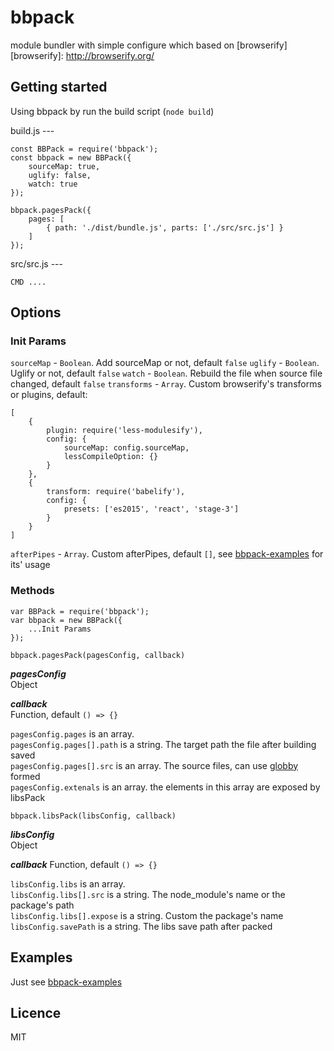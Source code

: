# bbpack
module bundler with simple configure which based on [browserify]
[browserify]: http://browserify.org/   

## Getting started  

Using bbpack by run the build script (`node build`)

build.js ---

```
const BBPack = require('bbpack');
const bbpack = new BBPack({
	sourceMap: true,
	uglify: false,
	watch: true
});

bbpack.pagesPack({
	pages: [
		{ path: './dist/bundle.js', parts: ['./src/src.js'] }
	]
});
```

src/src.js ---
```
CMD ....
```

## Options  

### Init Params
`sourceMap` - `Boolean`. Add sourceMap or not, default `false`
`uglify` - `Boolean`. Uglify or not, default `false`
`watch` - `Boolean`. Rebuild the file when source file changed, default `false`
`transforms` - `Array`. Custom browserify's transforms or plugins, default:
```
[
	{
	    plugin: require('less-modulesify'),
	    config: {
	        sourceMap: config.sourceMap,
	        lessCompileOption: {}
	    }
	},
	{
	    transform: require('babelify'),
	    config: {
	        presets: ['es2015', 'react', 'stage-3']
	    }
	}
]
```
`afterPipes` - `Array`. Custom afterPipes, default `[]`, see [bbpack-examples](https://github.com/wujohns/bbpack-examples) for its' usage

### Methods
```
var BBPack = require('bbpack');
var bbpack = new BBPack({
	...Init Params
});
```

```
bbpack.pagesPack(pagesConfig, callback)
```
***pagesConfig***  
Object

***callback***  
Function, default `() => {}`

`pagesConfig.pages` is an array.  
`pagesConfig.pages[].path` is a string. The target path the file after building saved  
`pagesConfig.pages[].src` is an array. The source files, can use [globby](https://www.npmjs.com/package/globby) formed  
`pagesConfig.extenals` is an array. the elements in this array are exposed by libsPack

```
bbpack.libsPack(libsConfig, callback)
```

***libsConfig***  
Object

***callback***
Function, default `() => {}`

`libsConfig.libs` is an array.  
`libsConfig.libs[].src` is a string. The node_module's name or the package's path  
`libsConfig.libs[].expose` is a string. Custom the package's name  
`libsConfig.savePath` is a string. The libs save path after packed  

## Examples  

Just see [bbpack-examples](https://github.com/wujohns/bbpack-examples)

## Licence  
MIT  